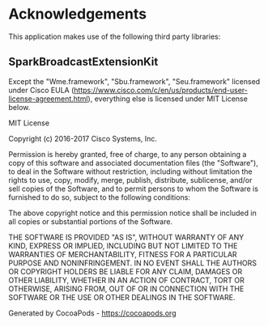 # Acknowledgements
This application makes use of the following third party libraries:

## SparkBroadcastExtensionKit

Except the "Wme.framework", "Sbu.framework", "Seu.framework" licensed under Cisco EULA 
(https://www.cisco.com/c/en/us/products/end-user-license-agreement.html), 
everything else is licensed under MIT License below.

MIT License

Copyright (c) 2016-2017 Cisco Systems, Inc.

Permission is hereby granted, free of charge, to any person obtaining a copy
of this software and associated documentation files (the "Software"), to deal
in the Software without restriction, including without limitation the rights
to use, copy, modify, merge, publish, distribute, sublicense, and/or sell
copies of the Software, and to permit persons to whom the Software is
furnished to do so, subject to the following conditions:

The above copyright notice and this permission notice shall be included in all
copies or substantial portions of the Software.

THE SOFTWARE IS PROVIDED "AS IS", WITHOUT WARRANTY OF ANY KIND, EXPRESS OR
IMPLIED, INCLUDING BUT NOT LIMITED TO THE WARRANTIES OF MERCHANTABILITY,
FITNESS FOR A PARTICULAR PURPOSE AND NONINFRINGEMENT. IN NO EVENT SHALL THE
AUTHORS OR COPYRIGHT HOLDERS BE LIABLE FOR ANY CLAIM, DAMAGES OR OTHER
LIABILITY, WHETHER IN AN ACTION OF CONTRACT, TORT OR OTHERWISE, ARISING FROM,
OUT OF OR IN CONNECTION WITH THE SOFTWARE OR THE USE OR OTHER DEALINGS IN THE
SOFTWARE.

Generated by CocoaPods - https://cocoapods.org
